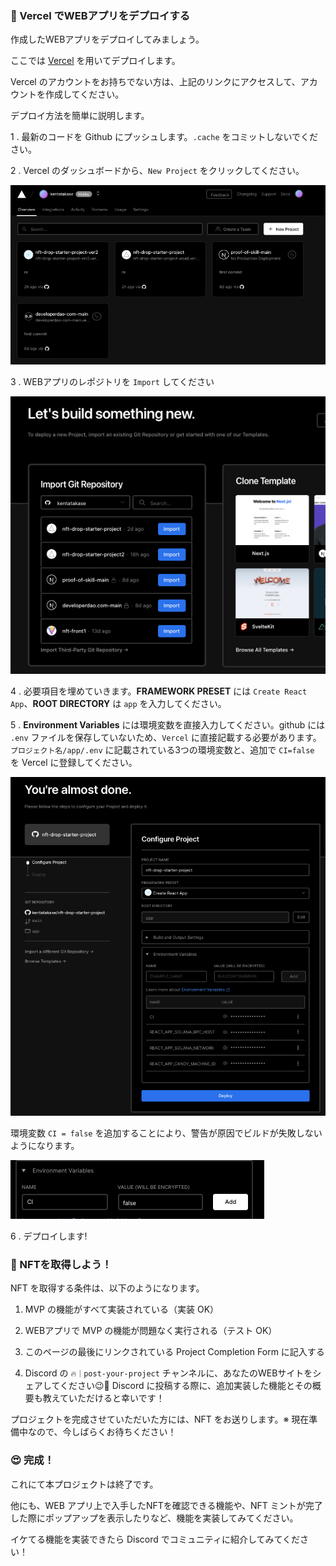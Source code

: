 ### 🚀 Vercel でWEBアプリをデプロイする

作成したWEBアプリをデプロイしてみましょう。

ここでは [Vercel](https://Vercel.com) を用いてデプロイします。

Vercel のアカウントをお持ちでない方は、上記のリンクにアクセスして、アカウントを作成してください。

デプロイ方法を簡単に説明します。

1 \. 最新のコードを Github にプッシュします。`.cache` をコミットしないでください。

2 \. Vercel のダッシュボードから、`New Project` をクリックしてください。

![無題](/public/images/5-Solana-NFT-drop/section4/4_2_1.png)

3 \. WEBアプリのレポジトリを `Import` してください

![無題](/public/images/5-Solana-NFT-drop/section4/4_2_2.png)

4 \. 必要項目を埋めていきます。**FRAMEWORK PRESET** には `Create React App`、**ROOT DIRECTORY** は `app` を入力してください。

5 \. **Environment Variables** には環境変数を直接入力してください。github には `.env` ファイルを保存していないため、`Vercel` に直接記載する必要があります。`プロジェクト名/app/.env` に記載されている3つの環境変数と、追加で `CI=false` を Vercel に登録してください。

![無題](/public/images/5-Solana-NFT-drop/section4/4_2_3.png)

環境変数 `CI = false` を追加することにより、警告が原因でビルドが失敗しないようになります。

![無題](/public/images/5-Solana-NFT-drop/section4/4_2_4.png)

6 \. デプロイします!
### 🎫 NFTを取得しよう！

NFT を取得する条件は、以下のようになります。

1. MVP の機能がすべて実装されている（実装 OK）

2. WEBアプリで MVP の機能が問題なく実行される（テスト OK）

3. このページの最後にリンクされている Project Completion Form に記入する

4. Discord の `🔥｜post-your-project` チャンネルに、あなたのWEBサイトをシェアしてください😉🎉 Discord に投稿する際に、追加実装した機能とその概要も教えていただけると幸いです！

プロジェクトを完成させていただいた方には、NFT をお送りします。※ 現在準備中なので、今しばらくお待ちください！
### 😍 完成！

これにて本プロジェクトは終了です。

他にも、WEB アプリ上で入手したNFTを確認できる機能や、NFT ミントが完了した際にポップアップを表示したりなど、機能を実装してみてください。

イケてる機能を実装できたら Discord でコミュニティに紹介してみてください！
